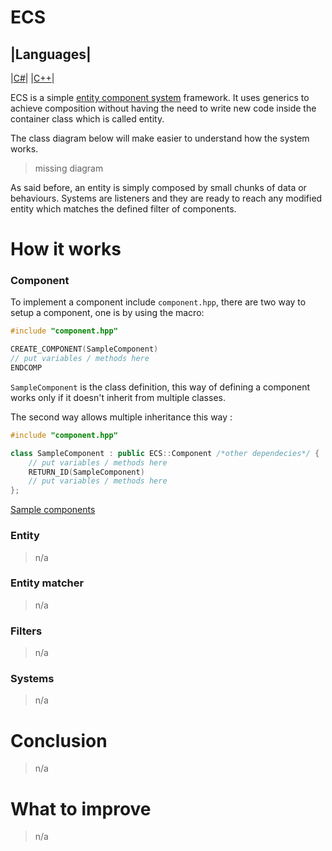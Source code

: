 # ECS

|Languages|
---
|[C#](https://github.com/adizhavo/ECS)|
|[C++](https://github.com/adizhavo/ECS_Cpp)|

ECS is a simple [entity component system](https://en.wikipedia.org/wiki/Entity_component_system) framework.
It uses generics to achieve composition without having the need to write new code inside the container class which is called entity.

The class diagram below will make easier to understand how the system works. 
> missing diagram

As said before, an entity is simply composed by small chunks of data or behaviours. 
Systems are listeners and they are ready to reach any modified entity which matches the defined filter of components.

# How it works

### Component

To implement a component include ```component.hpp```, there are two way to setup a component, one is by using the macro:
```C++
#include "component.hpp"

CREATE_COMPONENT(SampleComponent)
// put variables / methods here
ENDCOMP
```

```SampleComponent``` is the class definition, this way of defining a component works only if it doesn't inherit from multiple classes.

The second way allows multiple inheritance this way :

```C++
#include "component.hpp"

class SampleComponent : public ECS::Component /*other dependecies*/ {
    // put variables / methods here
    RETURN_ID(SampleComponent)
    // put variables / methods here
};
```

[Sample components](https://github.com/adizhavo/ECS_Cpp/blob/master/ECS/examples/sampleComponents.hpp)

### Entity
> n/a

### Entity matcher
> n/a

### Filters
> n/a

### Systems
> n/a

# Conclusion
> n/a

# What to improve
> n/a
